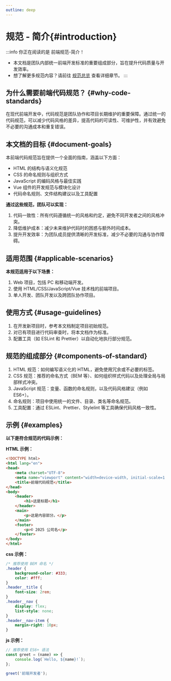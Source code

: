 ```yaml
---
outline: deep
---
```


# 规范 - 简介{#introduction}

:::info 你正在阅读的是 前端规范-简介！

- 本文档是团队内部统一前端开发标准的重要组成部分，旨在提升代码质量与开发效率。
- 想了解更多规范内容？请前往 [规范总览](#applicable-scenarios) 查看详细章节。
  :::

## 为什么需要前端代码规范？ {#why-code-standards}

在现代前端开发中，代码规范是团队协作和项目长期维护的重要保障。通过统一的代码规范，可以减少代码风格的差异，提高代码的可读性、可维护性，并有效避免不必要的沟通成本和重复错误。

## 本文档的目标 {#document-goals}

本前端代码规范旨在提供一个全面的指南，涵盖以下方面：

- HTML 的结构与语义化规范
- CSS 的命名规则与组织方式
- JavaScript 的编码风格与最佳实践
- Vue 组件的开发规范与模块化设计
- 代码命名规则、文件结构建议以及工具配置

**通过这些规范，团队可以实现：**

1. 代码一致性：所有代码遵循统一的风格和约定，避免不同开发者之间的风格冲突。
2. 降低维护成本：减少未来维护代码时的困惑与额外时间成本。
3. 提升开发效率：为团队成员提供清晰的开发标准，减少不必要的沟通与协作障碍。

## 适用范围 {#applicable-scenarios}

**本规范适用于以下场景：**

1. Web 项目，包括 PC 和移动端开发。
2. 使用 HTML/CSS/JavaScript/Vue 技术栈的前端项目。
3. 单人开发、团队开发以及跨团队协作项目。

## 使用方式 {#usage-guidelines}

1. 在开发新项目时，参考本文档制定项目初始规范。
2. 对已有项目进行代码审查时，将本文档作为标准。
3. 配置工具（如 ESLint 和 Prettier）以自动化地执行部分规范。

## 规范的组成部分 {#components-of-standard}

1. HTML 规范：如何编写语义化的 HTML，避免使用冗余或不必要的标签。
2. CSS 规范：推荐的命名方式（BEM 等）、如何组织样式代码以及处理全局与局部样式冲突。
3. JavaScript 规范：变量、函数的命名规则，以及代码风格建议（例如 ES6+）。
4. 命名规则：项目中使用统一的文件、目录、类名等命名规范。
5. 工具配置：通过 ESLint、Prettier、Stylelint 等工具确保代码风格一致性。

## 示例 {#examples}

**以下是符合规范的代码示例：**

**HTML 示例：**

``` html
<!DOCTYPE html>
<html lang="en">
<head>
    <meta charset="UTF-8">
    <meta name="viewport" content="width=device-width, initial-scale=1.0">
    <title>前端代码规范</title>
</head>
<body>
    <header>
        <h1>这是标题</h1>
    </header>
    <main>
        <p>这是内容部分。</p>
    </main>
    <footer>
        <p>© 2025 公司名</p>
    </footer>
</body>
</html>
```

**css 示例：**

``` css
/* 推荐使用 BEM 命名 */
.header {
    background-color: #333;
    color: #fff;
}
.header__title {
    font-size: 2rem;
}
.header__nav {
    display: flex;
    list-style: none;
}
.header__nav-item {
    margin-right: 10px;
}
```

**js 示例：**

``` js
// 推荐使用 ES6+ 语法
const greet = (name) => {
    console.log(`Hello, ${name}!`);
};

greet('前端开发者');

```
